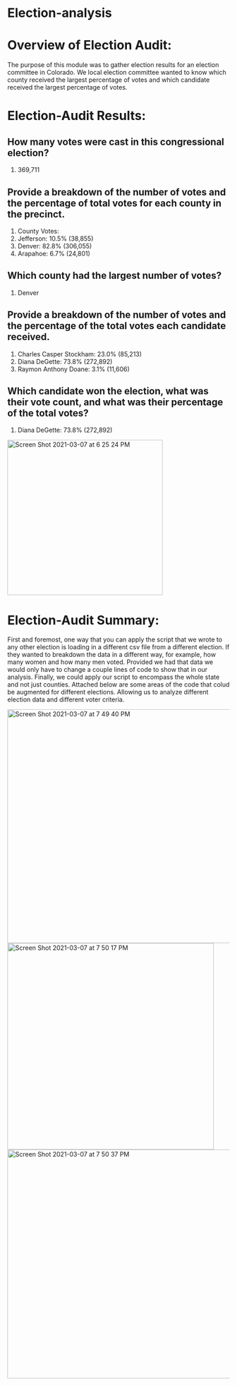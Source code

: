# Election-analysis

# Overview of Election Audit: 
  The purpose of this module was to gather election results for an election committee in Colorado. We local election committee wanted to know which county received the largest percentage of votes and which candidate received the largest percentage of votes. 
# Election-Audit Results: 
## How many votes were cast in this congressional election?
1.	369,711
## Provide a breakdown of the number of votes and the percentage of total votes for each county in the precinct.
1.	County Votes:
2.	Jefferson: 10.5% (38,855)
3.	Denver: 82.8% (306,055)
4.	Arapahoe: 6.7% (24,801)
## Which county had the largest number of votes?
1.	Denver
## Provide a breakdown of the number of votes and the percentage of the total votes each candidate received.
1.	Charles Casper Stockham: 23.0% (85,213)
2.	Diana DeGette: 73.8% (272,892)
3.	Raymon Anthony Doane: 3.1% (11,606)
## Which candidate won the election, what was their vote count, and what was their percentage of the total votes?
1.	Diana DeGette: 73.8% (272,892)

<img width="352" alt="Screen Shot 2021-03-07 at 6 25 24 PM" src="https://user-images.githubusercontent.com/75695931/110259653-acfc0c80-7f76-11eb-80f7-397d4fd9f852.png">

# Election-Audit Summary:
  First and foremost, one way that you can apply the script that we wrote to any other election is loading in a different csv file from a different election. If they wanted to breakdown the data in a different way, for example, how many women and how many men voted. Provided we had that data we would only have to change a couple lines of code to show that in our analysis. Finally, we could apply our script to encompass the whole state and not just counties. Attached below are some areas of the code that colud be augmented for different elections. Allowing us to analyze different election data and different voter criteria.

<img width="530" alt="Screen Shot 2021-03-07 at 7 49 40 PM" src="https://user-images.githubusercontent.com/75695931/110261449-47138300-7f7e-11eb-81a6-55dd25e91d83.png">
<img width="468" alt="Screen Shot 2021-03-07 at 7 50 17 PM" src="https://user-images.githubusercontent.com/75695931/110261462-598dbc80-7f7e-11eb-912d-143573b86935.png">
<img width="519" alt="Screen Shot 2021-03-07 at 7 50 37 PM" src="https://user-images.githubusercontent.com/75695931/110261477-64e0e800-7f7e-11eb-9c35-b75d8b9691bd.png">



